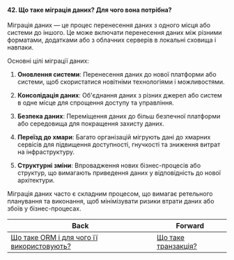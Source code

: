 #### 42. Що таке міграція даних? Для чого вона потрібна?

Міграція даних — це процес перенесення даних з одного місця або системи до іншого. Це може включати перенесення даних між різними форматами, додатками або з облачних серверів в локальні сховища і навпаки. 

Основні цілі міграції даних:

1. **Оновлення системи**: Перенесення даних до нової платформи або системи, щоб скористатися новітніми технологіями і можливостями.

2. **Консолідація даних**: Об'єднання даних з різних джерел або систем в одне місце для спрощення доступу та управління.

3. **Безпека даних**: Переміщення даних до більш безпечної платформи або середовища для покращення захисту даних.

4. **Переїзд до хмари**: Багато організацій мігрують дані до хмарних сервісів для підвищення доступності, гнучкості та зниження витрат на інфраструктуру.

5. **Структурні зміни**: Впровадження нових бізнес-процесів або структур, що вимагають приведення даних у відповідність до нової архітектури.

Міграція даних часто є складним процесом, що вимагає ретельного планування та виконання, щоб мінімізувати ризики втрати даних або збоїв у бізнес-процесах.

| Back | Forward |
|---|---|
| [Що таке ORM і для чого її використовують?](/ua/junior/database/what-is-an-orm-and-what-is-it-used-for.md)  | [Що таке транзакція?](/ua/junior/database/what-is-a-transaction.md) |